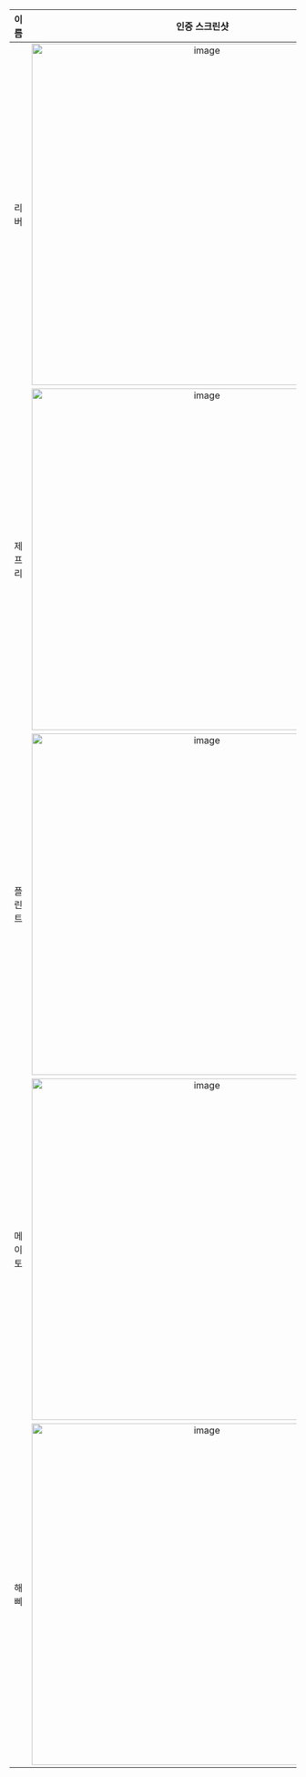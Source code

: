 | **이름** | **인증 스크린샷** |
|:--------:|:-----------------:|
| 리버   | <img width="600" alt="image" src="https://github.com/user-attachments/assets/65068f99-cdd6-4696-8fcb-a9d416a0273d" /> |
| 제프리 | <img width="600" alt="image" src="https://github.com/user-attachments/assets/a8f454dd-190b-465d-894f-b4ef7d3a04c5" /> |
| 플린트 | <img width="600" alt="image" src="https://github.com/user-attachments/assets/38cde543-861b-44b8-975b-ddcebe571c0b" /> |
| 메이토 | <img width="600" alt="image" src="https://github.com/user-attachments/assets/b41c97e0-e7b5-4edd-bbc3-fa45ebc12d01" /> |
| 해삐   | <img width="600" alt="image" src="https://github.com/user-attachments/assets/8394df6a-7a91-4422-9cd5-002610440687" /> |
